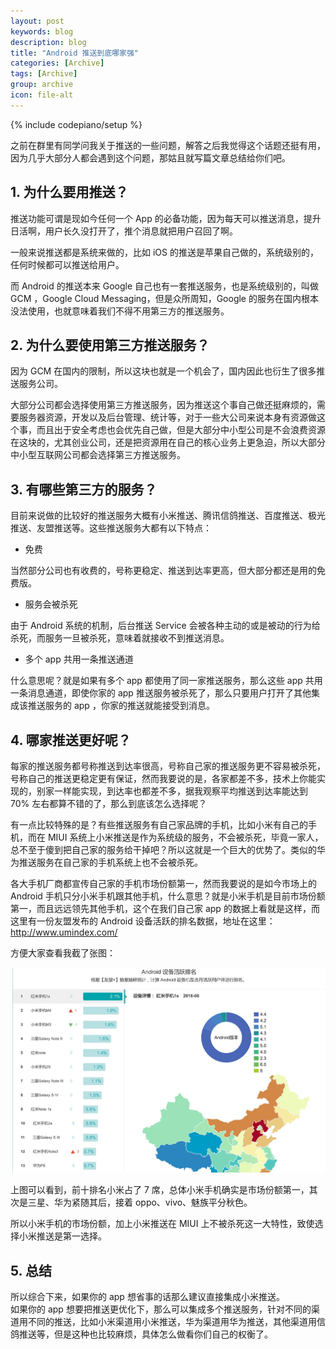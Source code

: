 ```yaml
---
layout: post
keywords: blog
description: blog
title: "Android 推送到底哪家强"
categories: [Archive]
tags: [Archive]
group: archive
icon: file-alt
---
```

{% include codepiano/setup %}

之前在群里有同学问我关于推送的一些问题，解答之后我觉得这个话题还挺有用，因为几乎大部分人都会遇到这个问题，那姑且就写篇文章总结给你们吧。    

   

## 1. 为什么要用推送？          

推送功能可谓是现如今任何一个 App 的必备功能，因为每天可以推送消息，提升日活啊，用户长久没打开了，推个消息就把用户召回了啊。
   

   
一般来说推送都是系统来做的，比如 iOS 的推送是苹果自己做的，系统级别的，任何时候都可以推送给用户。    

   
而 Android 的推送本来 Google 自己也有一套推送服务，也是系统级别的，叫做 GCM ，Google Cloud Messaging，但是众所周知，Google 的服务在国内根本没法使用，也就意味着我们不得不用第三方的推送服务。    

   

## 2. 为什么要使用第三方推送服务？            


因为 GCM 在国内的限制，所以这块也就是一个机会了，国内因此也衍生了很多推送服务公司。    

   
大部分公司都会选择使用第三方推送服务，因为推送这个事自己做还挺麻烦的，需要服务器资源，开发以及后台管理、统计等，对于一些大公司来说本身有资源做这个事，而且出于安全考虑也会优先自己做，但是大部分中小型公司是不会浪费资源在这块的，尤其创业公司，还是把资源用在自己的核心业务上更急迫，所以大部分中小型互联网公司都会选择第三方推送服务。    

   

## 3. 有哪些第三方的服务？            


目前来说做的比较好的推送服务大概有小米推送、腾讯信鸽推送、百度推送、极光推送、友盟推送等。这些推送服务大都有以下特点：    

   
- 免费    

当然部分公司也有收费的，号称更稳定、推送到达率更高，但大部分都还是用的免费版。    

   
- 服务会被杀死

由于 Android 系统的机制，后台推送 Service 会被各种主动的或是被动的行为给杀死，而服务一旦被杀死，意味着就接收不到推送消息。    

   
- 多个 app 共用一条推送通道

什么意思呢？就是如果有多个 app 都使用了同一家推送服务，那么这些 app 共用一条消息通道，即使你家的 app 推送服务被杀死了，那么只要用户打开了其他集成该推送服务的 app ，你家的推送就能接受到消息。    

   
## 4. 哪家推送更好呢？            

     
每家的推送服务都号称推送到达率很高，号称自己家的推送服务更不容易被杀死，号称自己的推送更稳定更有保证，然而我要说的是，各家都差不多，技术上你能实现的，别家一样能实现，到达率也都差不多，据我观察平均推送到达率能达到 70% 左右都算不错的了，那么到底该怎么选择呢？    

   
有一点比较特殊的是？有些推送服务有自己家品牌的手机，比如小米有自己的手机，而在 MIUI 系统上小米推送是作为系统级的服务，不会被杀死，毕竟一家人，总不至于傻到把自己家的服务给干掉吧？所以这就是一个巨大的优势了。类似的华为推送服务在自己家的手机系统上也不会被杀死。
   

   
各大手机厂商都宣传自己家的手机市场份额第一，然而我要说的是如今市场上的 Android 手机只分小米手机跟其他手机，什么意思？就是小米手机是目前市场份额第一，而且远远领先其他手机，这个在我们自己家 app 的数据上看就是这样，而这里有一份友盟发布的 Android 设备活跃的排名数据，地址在这里：http://www.umindex.com/    

   
方便大家查看我截了张图：    

![图片描述](/image/push.png)
   
上图可以看到，前十排名小米占了 7 席，总体小米手机确实是市场份额第一，其次是三星、华为紧随其后，接着 oppo、vivo、魅族平分秋色。    

   
所以小米手机的市场份额，加上小米推送在 MIUI 上不被杀死这一大特性，致使选择小米推送是第一选择。    

   

## 5. 总结            
   

所以综合下来，如果你的 app 想省事的话那么建议直接集成小米推送。    
如果你的 app 想要把推送更优化下，那么可以集成多个推送服务，针对不同的渠道用不同的推送，比如小米渠道用小米推送，华为渠道用华为推送，其他渠道用信鸽推送等，但是这种也比较麻烦，具体怎么做看你们自己的权衡了。    


